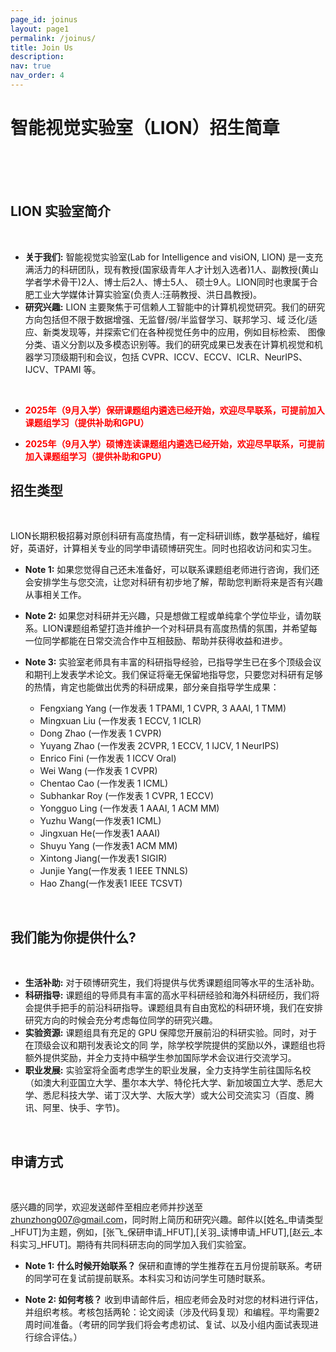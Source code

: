 ```yaml
---
page_id: joinus
layout: page1
permalink: /joinus/
title: Join Us
description: 
nav: true
nav_order: 4
---
```


# 智能视觉实验室（LION）招生简章

<br />
<br />
<br />

## LION 实验室简介

<br />

* **关于我们:** 智能视觉实验室(Lab for Intelligence and visiON, LION) 是一支充满活力的科研团队，现有教授(国家级青年人才计划入选者)1人、副教授(黄山学者学术骨干)2人、博士后2人、博士5人、 硕士9人。LION同时也隶属于合肥工业大学媒体计算实验室(负责人:汪萌教授、洪日昌教授)。
* **研究兴趣:** LION 主要聚焦于可信赖人工智能中的计算机视觉研究。我们的研究方向包括但不限于数据增强、无监督/弱/半监督学习、联邦学习、域 泛化/适应、新类发现等，并探索它们在各种视觉任务中的应用，例如目标检索、 图像分类、语义分割以及多模态识别等。我们的研究成果已发表在计算机视觉和机器学习顶级期刊和会议，包括 CVPR、ICCV、ECCV、ICLR、NeurIPS、IJCV、TPAMI 等。

<br />

- <span style="color: red; font-weight: bold;">2025年（9月入学）保研课题组内遴选已经开始，欢迎尽早联系，可提前加入课题组学习（提供补助和GPU）</span>

- <span style="color: red; font-weight: bold;">2025年（9月入学）硕博连读课题组内遴选已经开始，欢迎尽早联系，可提前加入课题组学习（提供补助和GPU）</span>


## 招生类型

<br />

LION长期积极招募对原创科研有高度热情，有一定科研训练，数学基础好，编程好，英语好，计算相关专业的同学申请硕博研究生。同时也招收访问和实习生。

* **Note 1:** 如果您觉得自己还未准备好，可以联系课题组老师进行咨询，我们还会安排学生与您交流，让您对科研有初步地了解，帮助您判断将来是否有兴趣从事相关工作。
* **Note 2:** 如果您对科研并无兴趣，只是想做工程或单纯拿个学位毕业，请勿联系。LION课题组希望打造并维护一个对科研具有高度热情的氛围，并希望每一位同学都能在日常交流合作中互相鼓励、帮助并获得收益和进步。
* **Note 3:** 实验室老师具有丰富的科研指导经验，已指导学生已在多个顶级会议和期刊上发表学术论文。我们保证将毫无保留地指导您，只要您对科研有足够的热情，肯定也能做出优秀的科研成果，部分亲自指导学生成果：

    - Fengxiang Yang (一作发表 1 TPAMI, 1 CVPR, 3 AAAI, 1 TMM)
    - Mingxuan Liu (一作发表 1 ECCV, 1 ICLR)
    - Dong Zhao (一作发表 1 CVPR)
    - Yuyang Zhao (一作发表 2CVPR, 1 ECCV, 1 IJCV, 1 NeurIPS)
    - Enrico Fini (一作发表 1 ICCV Oral)
    - Wei Wang (一作发表 1 CVPR)
    - Chentao Cao (一作发表 1 ICML)
    - Subhankar Roy (一作发表 1 CVPR, 1 ECCV)
    - Yongguo Ling (一作发表 1 AAAI, 1 ACM MM)
    - Yuzhu Wang(一作发表1 ICML)
    - Jingxuan He(一作发表1 AAAI)
    - Shuyu Yang (一作发表1 ACM  MM)
    - Xintong Jiang(一作发表1 SIGIR)
    - Junjie Yang(一作发表 1 IEEE TNNLS)
    - Hao Zhang(一作发表1 IEEE TCSVT)

<br />

## 我们能为你提供什么?

<br />

* **生活补助:** 对于硕博研究生，我们将提供与优秀课题组同等水平的生活补助。
* **科研指导:** 课题组的导师具有丰富的高水平科研经验和海外科研经历，我们将会提供手把手的前沿科研指导。课题组具有自由宽松的科研环境，我们在安排研究方向的时候会充分考虑每位同学的研究兴趣。
* **实验资源:** 课题组具有充足的 GPU 保障您开展前沿的科研实验。同时，对于在顶级会议和期刊发表论文的同 学，除学校学院提供的奖励以外，课题组也将额外提供奖励，并全力支持中稿学生参加国际学术会议进行交流学习。
* **职业发展:** 实验室将全面考虑学生的职业发展，全力支持学生前往国际名校（如澳大利亚国立大学、墨尔本大学、特伦托大学、新加坡国立大学、悉尼大学、悉尼科技大学、诺丁汉大学、大阪大学）或大公司交流实习（百度、腾讯、阿里、快手、字节)。

<br />

## 申请方式

<br />

感兴趣的同学，欢迎发送邮件至相应老师并抄送至 zhunzhong007@gmail.com，同时附上简历和研究兴趣。邮件以[姓名_申请类型_HFUT]为主题，例如，[张飞_保研申请_HFUT],[关羽_读博申请_HFUT],[赵云_本科实习_HFUT]。期待有共同科研志向的同学加入我们实验室。

* **Note 1:** **什么时候开始联系？** 保研和直博的学生推荐在五月份提前联系。考研的同学可在复试前提前联系。本科实习和访问学生可随时联系。

* **Note 2: 如何考核？** 收到申请邮件后，相应老师会及时对您的材料进行评估，并组织考核。考核包括两轮：论文阅读（涉及代码复现）和编程。平均需要2周时间准备。（考研的同学我们将会考虑初试、复试、以及小组内面试表现进行综合评估。）
